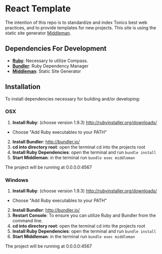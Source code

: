 # React Template
The intention of this repo is to standardize and index Tonics best web practices, and to provide templates for new projects.
This site is using the static site generator [Middleman](http://middlemanapp.com).

## Dependencies For Development

* __[Ruby](http://www.ruby-lang.org/en/)__: Necessary to utilize Compass.
* __[Bundler](http://bundler.io/bundle_install.html)__: Ruby Dependency Manager
* __[Middleman](https://middlemanapp.com/)__: Static Site Generator


## Installation

To install dependencies necessary for building and/or developing:

### OSX

1. __Install Ruby__: (choose version 1.9.3) http://rubyinstaller.org/downloads/
  * Choose "Add Ruby executables to your PATH"
2. __Install Bundler__: http://bundler.io/
3. __cd into directory root__: open the terminal cd into the projects root
4. __Install Ruby Dependencies__: open the terminal and run `bundle install`
5. __Start Middleman__: in the terminal run `bundle exec middleman`

The project will be running at 0.0.0.0:4567

### Windows

1. __Install Ruby__: (choose version 1.9.3) http://rubyinstaller.org/downloads/
  * Choose "Add Ruby executables to your PATH"
2. __Install Bundler__: http://bundler.io/
3. __Restart Console__: To ensure you can utilize Ruby and Bundler from the command line.
4. __cd into directory root__: open the terminal cd into the projects root
5. __Install Ruby Dependencies__: open the terminal and run `bundle install`
6. __Start Middleman__: in the terminal run `bundle exec middleman`

The project will be running at 0.0.0.0:4567
